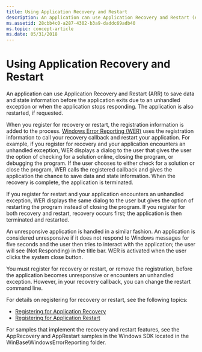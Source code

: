```yaml
---
title: Using Application Recovery and Restart
description: An application can use Application Recovery and Restart (ARR) to save data and state information before the application exits due to an unhandled exception or when the application stops responding. The application is also restarted, if requested.
ms.assetid: 28cbb4c0-a287-4302-b3a9-daddc69adb40
ms.topic: concept-article
ms.date: 05/31/2018
---
```


# Using Application Recovery and Restart

An application can use Application Recovery and Restart (ARR) to save data and state information before the application exits due to an unhandled exception or when the application stops responding. The application is also restarted, if requested.

When you register for recovery or restart, the registration information is added to the process. [Windows Error Reporting (WER)](/windows/desktop/wer/windows-error-reporting) uses the registration information to call your recovery callback and restart your application. For example, if you register for recovery and your application encounters an unhandled exception, WER displays a dialog to the user that gives the user the option of checking for a solution online, closing the program, or debugging the program. If the user chooses to either check for a solution or close the program, WER calls the registered callback and gives the application the chance to save data and state information. When the recovery is complete, the application is terminated.

If you register for restart and your application encounters an unhandled exception, WER displays the same dialog to the user but gives the option of restarting the program instead of closing the program. If you register for both recovery and restart, recovery occurs first; the application is then terminated and restarted.

An unresponsive application is handled in a similar fashion. An application is considered unresponsive if it does not respond to Windows messages for five seconds and the user then tries to interact with the application; the user will see (Not Responding) in the title bar. WER is activated when the user clicks the system close button.

You must register for recovery or restart, or remove the registration, before the application becomes unresponsive or encounters an unhandled exception. However, in your recovery callback, you can change the restart command line.

For details on registering for recovery or restart, see the following topics:

-   [Registering for Application Recovery](registering-for-application-recovery.md)
-   [Registering for Application Restart](registering-for-application-restart.md)

For samples that implement the recovery and restart features, see the AppRecovery and AppRestart samples in the Windows SDK located in the WinBase\\WindowsErrorReporting folder.

 

 
